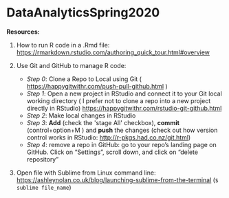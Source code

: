 # DataAnalyticsSpring2020

**Resources:**

1. How to run R code in a .Rmd file: https://rmarkdown.rstudio.com/authoring_quick_tour.html#overview 
2. Use Git and GitHub to manage R code: 
	- *Step 0*: Clone a Repo to Local using Git ( https://happygitwithr.com/push-pull-github.html )
	- *Step 1*: Open a new project in RStudio and connect it to your Git local working directory ( I prefer not to clone a repo into a new project directly in RStudio) https://happygitwithr.com/rstudio-git-github.html
	- *Step 2*: Make local changes in RStudio
	- *Step 3*: **Add** (check the 'stage All' checkbox), **commit** (control+option+M ) and **push** the changes (check out how version control works in RStudio: http://r-pkgs.had.co.nz/git.html)
	- *Step 4*: remove a repo in GitHub: go to your repo’s landing page on GitHub. Click on “Settings”, scroll down, and click on “delete repository”


3. Open file with Sublime from Linux command line: https://ashleynolan.co.uk/blog/launching-sublime-from-the-terminal (`$ sublime file_name`)
